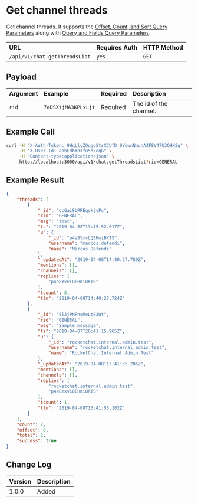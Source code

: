 # Get channel threads

Get channel threads. It supports the [Offset, Count, and Sort Query Parameters](../../offset-and-count-and-sort-info/) along with [Query and Fields Query Parameters](../../query-and-fields-info/).

| URL | Requires Auth | HTTP Method |
| :--- | :--- | :--- |
| `/api/v1/chat.getThreadsList` | `yes` | `GET` |

## Payload

| Argument | Example | Required | Description |
| :--- | :--- | :--- | :--- |
| `rid`     | `7aDSXtjMA3KPLxLjt` | Required | The id of the channel.                  |

## Example Call

```bash
curl -H "X-Auth-Token: 9HqLlyZOugoStsXCUfD_0YdwnNnunAJF8V47U3QHXSq" \
     -H "X-User-Id: aobEdbYhXfu5hkeqG" \
     -H "Content-type:application/json" \
     http://localhost:3000/api/v1/chat.getThreadsList?rid=GENERAL
```

## Example Result

```json
{
    "threads": [
        {
            "_id": "gcGai9bRREqokjyPc",
            "rid": "GENERAL",
            "msg": "test",
            "ts": "2019-04-08T13:15:52.017Z",
            "u": {
                "_id": "p4a8YxvLQEHmiBKTS",
                "username": "marcos.defendi",
                "name": "Marcos Defendi"
            },
            "_updatedAt": "2019-04-08T14:40:27.789Z",
            "mentions": [],
            "channels": [],
            "replies": [
                "p4a8YxvLQEHmiBKTS"
            ],
            "tcount": 5,
            "tlm": "2019-04-08T14:40:27.724Z"
        },
        {
            "_id": "5iJjPNPhxMeLtEJQt",
            "rid": "GENERAL",
            "msg": "Sample message",
            "ts": "2019-04-07T20:41:15.965Z",
            "u": {
                "_id": "rocketchat.internal.admin.test",
                "username": "rocketchat.internal.admin.test",
                "name": "RocketChat Internal Admin Test"
            },
            "_updatedAt": "2019-04-08T13:41:55.205Z",
            "mentions": [],
            "channels": [],
            "replies": [
                "rocketchat.internal.admin.test",
                "p4a8YxvLQEHmiBKTS"
            ],
            "tcount": 1,
            "tlm": "2019-04-08T13:41:55.102Z"
        }
    ],
    "count": 2,
    "offset": 0,
    "total": 2,
    "success": true
}
```

## Change Log

| Version | Description |
| :--- | :--- |
| 1.0.0 | Added |
